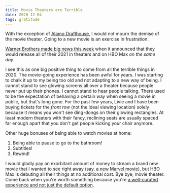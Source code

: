 ```yaml
---
title: Movie Theaters are Terrible
date: 2020-12-04
tags: gratitude
---
```


With the exception of [Alamo Drafthouse](https://drafthouse.com/), I would not mourn the demise of the movie theater. Going to a new movie is an exercise in frustration.

[Warner Brothers made big news this week](https://www.nytimes.com/2020/12/03/business/media/warner-brothers-movies-hbo-max.html) when it announced that they would release all of their 2021 in theaters and on HBO Max _on the same day_.

I see this as one big positive thing to come from all the terrible things in 2020. The movie-going experience has been awful for years. I was starting to chalk it up to my being too old and not adapting to a new way of being. I cannot stand to see glowing screens all over a theater because people never put up their phones. I cannot stand to hear people talking. There used to be the expectation of behaving a certain way when seeing a movie in public, but that's long gone. For the past few years, Livie and I have been buying tickets for the _front row_ (not the ideal viewing location) solely because it means you won't see ding-dongs on their glowing rectangles. At least modern theaters with their fancy, reclining seats are usually spaced far enough apart that you don't get people kicking your chair anymore.

Other huge bonuses of being able to watch movies at home:

1. Being able to pause to go to the bathroom!
2. Subtitles!
3. Rewind!

I would gladly pay an exorbitant amount of money to stream a brand new movie that I wanted to see right away (say, [a new Marvel movie](https://www.marvel.com/movies/black-widow)), but HBO Max is debuting all their things at no additional cost. Bye bye, movie theater. Come back when you're worth something because you're [a well-curated experience and not just the default option](/words/2019/01/born-somewhere-else/).

